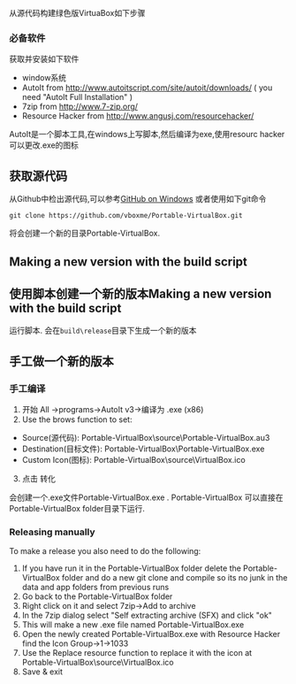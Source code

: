 从源代码构建绿色版VirtuaBox如下步骤

### 必备软件 ###

获取并安装如下软件
* window系统
* AutoIt from http://www.autoitscript.com/site/autoit/downloads/ ( you need "AutoIt Full Installation" )
* 7zip from http://www.7-zip.org/
* Resource Hacker from http://www.angusj.com/resourcehacker/

AutoIt是一个脚本工具,在windows上写脚本,然后编译为exe,使用resourc hacker 可以更改.exe的图标


## 获取源代码 ##

从Github中检出源代码,可以参考[GitHub on Windows](http://windows.github.com/) 或者使用如下git命令

`git clone https://github.com/vboxme/Portable-VirtualBox.git`

将会创建一个新的目录Portable-VirtualBox.


## Making a new version with the build script ##
## 使用脚本创建一个新的版本Making a new version with the build script ##

运行脚本. 会在`build\release`目录下生成一个新的版本


## 手工做一个新的版本 ##

### 手工编译 ###

1. 开始 All ->programs->AutoIt v3->编译为 .exe (x86)
2. Use the brows function to set:
* Source(源代码): Portable-VirtualBox\source\Portable-VirtualBox.au3
* Destination(目标文件): Portable-VirtualBox\Portable-VirtualBox.exe
* Custom Icon(图标): Portable-VirtualBox\source\VirtualBox.ico
3. 点击 转化 

会创建一个.exe文件Portable-VirtualBox.exe . Portable-VirtualBox 可以直接在Portable-VirtualBox folder目录下运行.

### Releasing manually ###
To make a release you also need to do the following:

1. If you have run it in the Portable-VirtualBox folder delete the Portable-VirtualBox folder and do a new git clone and compile so its no junk in the data and app folders from previous runs
2. Go back to the Portable-VirtualBox folder
3. Right click on it and select 7zip->Add to archive
4. In the 7zip dialog select "Self extracting archive (SFX) and click "ok" 
5. This will make a new .exe file named Portable-VirtualBox.exe
6. Open the newly created Portable-VirtualBox.exe with Resource Hacker find the Icon Group->1->1033
7. Use the Replace resource function to replace it with the icon at Portable-VirtualBox\source\VirtualBox.ico
8. Save & exit
